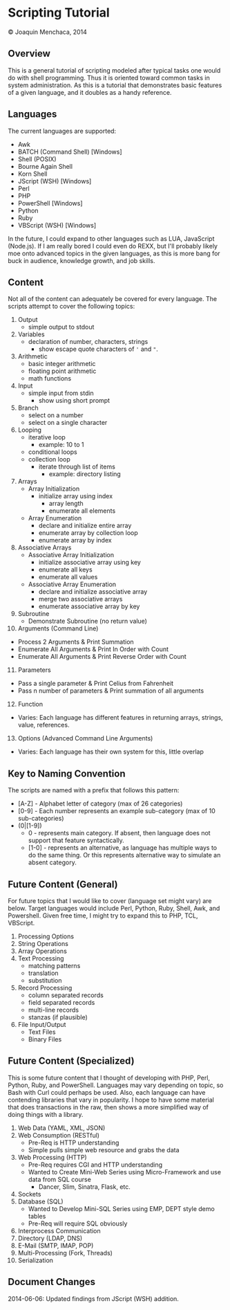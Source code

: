 # Scripting Tutorial

© Joaquin Menchaca, 2014

## Overview
This is a general tutorial of scripting modeled after typical tasks one would do with shell programming.  Thus it is oriented toward common tasks in system administration.  As this is a tutorial that demonstrates basic features of a given language, and it doubles as a handy reference.

## Languages

The current languages are supported:
  - Awk
  - BATCH (Command Shell) [Windows]
  - Shell (POSIX)
  - Bourne Again Shell
  - Korn Shell
  - JScript (WSH) [Windows]
  - Perl
  - PHP
  - PowerShell [Windows]
  - Python
  - Ruby
  - VBScript (WSH) [Windows]
  
In the future, I could expand to other languages such as LUA, JavaScript (Node.js).  If I am really bored I could even do REXX, but I'll probably likely moe onto advanced topics in the given languages, as this is more bang for buck in audience, knowledge growth, and job skills.

## Content 

Not all of the content can adequately be covered for every language.  The scripts attempt to cover the following topics:

1. Output
   * simple output to stdout
2. Variables
   * declaration of number, characters, strings
     * show escape quote characters of ```'``` and ```"```.
3. Arithmetic
   * basic integer arithmetic
   * floating point arithmetic
   * math functions
4. Input
   * simple input from stdin
     * show using short prompt
5. Branch
   * select on a number
   * select on a single character
6. Looping
   * iterative loop 
      * example: 10 to 1
   * conditional loops
   * collection loop
      * iterate through list of items 
        * example: directory listing
7. Arrays
   * Array Initialization
      * initialize array using index
        * array length
        * enumerate all elements
   * Array Enumeration 
      * declare and initialize entire array
      * enumerate array by collection loop
      * enumerate array by index
8. Associative Arrays
   * Associative Array Initialization
      * initialize associative array using key
      * enumerate all keys 
      * enumerate all values
   * Associative Array Enumeration
      * declare and initialize associative array
      * merge two associative arrays
      * enumerate associative array by key
9. Subroutine
   * Demonstrate Subroutine (no return value)
10. Arguments (Command Line)
   * Process 2 Arguments & Print Summation
   * Enumerate All Arguments & Print In Order with Count
   * Enumerate All Arguments & Print Reverse Order with Count
11. Parameters
   * Pass a single parameter & Print Celius from Fahrenheit
   * Pass n number of parameters & Print summation of all arguments
12. Function
   * Varies: Each language has different features in returning arrays, strings, value, references.
13. Options (Advanced Command Line Arguments)
   * Varies: Each language has their own system for this, little overlap

## Key to Naming Convention

The scripts are named with a prefix that follows this pattern:

* [A-Z] - Alphabet letter of category (max of 26 categories)
* [0-9] - Each number represents an example sub-category (max of 10 sub-categories)
* (0|[1-9]) 
  * 0 - represents main category. If absent, then language does not support that feature syntactically.
  * [1-0] - represents an alternative, as language has multiple ways to do the same thing. Or this represents alternative way to simulate an absent category.

## Future Content (General) 

For future topics that I would like to cover (language set might vary) are below.  Target languages would include Perl, Python, Ruby, Shell, Awk, and Powershell.  Given free time, I might try to expand this to PHP, TCL, VBScript.

1. Processing Options
1. String Operations
2. Array Operations
3. Text Processing
   * matching patterns
   * translation
   * substitution
4. Record Processing
   * column separated records
   * field separated records
   * multi-line records
   * stanzas (if plausible)
5. File Input/Output
   * Text Files
   * Binary Files
   
## Future Content (Specialized)

This is some future content that I thought of developing with PHP, Perl, Python, Ruby, and PowerShell. Languages may vary depending on topic, so Bash with Curl could perhaps be used.  Also, each language can have contending libraries that vary in popularity.  I hope to have some material that does transactions in the raw, then shows a more simplified way of doing things with a library.

1. Web Data (YAML, XML, JSON)
2. Web Consumption (RESTful)
   * Pre-Req is HTTP understanding
   * Simple pulls simple web resource and grabs the data
3. Web Processing (HTTP)
   * Pre-Req requires CGI and HTTP understanding
   * Wanted to Create Mini-Web Series using Micro-Framework and use data from SQL course
     * Dancer, Slim, Sinatra, Flask, etc.
4. Sockets
5. Database (SQL)
   * Wanted to Develop Mini-SQL Series using EMP, DEPT style demo tables
   * Pre-Req will require SQL obviously
6. Interprocess Communication
7. Directory (LDAP, DNS)
8. E-Mail (SMTP, IMAP, POP)
9. Multi-Processing (Fork, Threads)
10. Serialization

## Document Changes

2014-06-06: Updated findings from JScript (WSH) addition.

